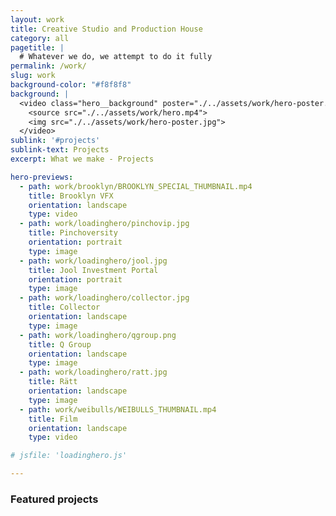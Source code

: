 ```yaml
---
layout: work
title: Creative Studio and Production House
category: all
pagetitle: |
  # Whatever we do, we attempt to do it fully
permalink: /work/
slug: work
background-color: "#f8f8f8"
background: |
  <video class="hero__background" poster="./../assets/work/hero-poster.jpg" loop autoplay muted playsinline>
    <source src="./../assets/work/hero.mp4">
    <img src="./../assets/work/hero-poster.jpg">
  </video>
sublink: '#projects'
sublink-text: Projects
excerpt: What we make - Projects

hero-previews: 
  - path: work/brooklyn/BROOKLYN_SPECIAL_THUMBNAIL.mp4
    title: Brooklyn VFX
    orientation: landscape
    type: video
  - path: work/loadinghero/pinchovip.jpg
    title: Pinchoversity
    orientation: portrait
    type: image
  - path: work/loadinghero/jool.jpg
    title: Jool Investment Portal
    orientation: portrait
    type: image
  - path: work/loadinghero/collector.jpg
    title: Collector
    orientation: landscape
    type: image
  - path: work/loadinghero/qgroup.png
    title: Q Group
    orientation: landscape
    type: image
  - path: work/loadinghero/ratt.jpg
    title: Rätt
    orientation: landscape
    type: image
  - path: work/weibulls/WEIBULLS_THUMBNAIL.mp4
    title: Film
    orientation: landscape
    type: video

# jsfile: 'loadinghero.js'

---
```


### Featured projects
